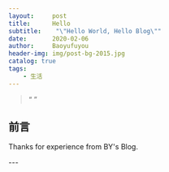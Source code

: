 ```yaml
---
layout:     post
title:      Hello
subtitle:    "\"Hello World, Hello Blog\""
date:       2020-02-06
author:     Baoyufuyou
header-img: img/post-bg-2015.jpg
catalog: true
tags:
    - 生活
---
```


> “ ”


## 前言

Thanks for experience from BY's Blog.

<p id = "build"></p>
---


